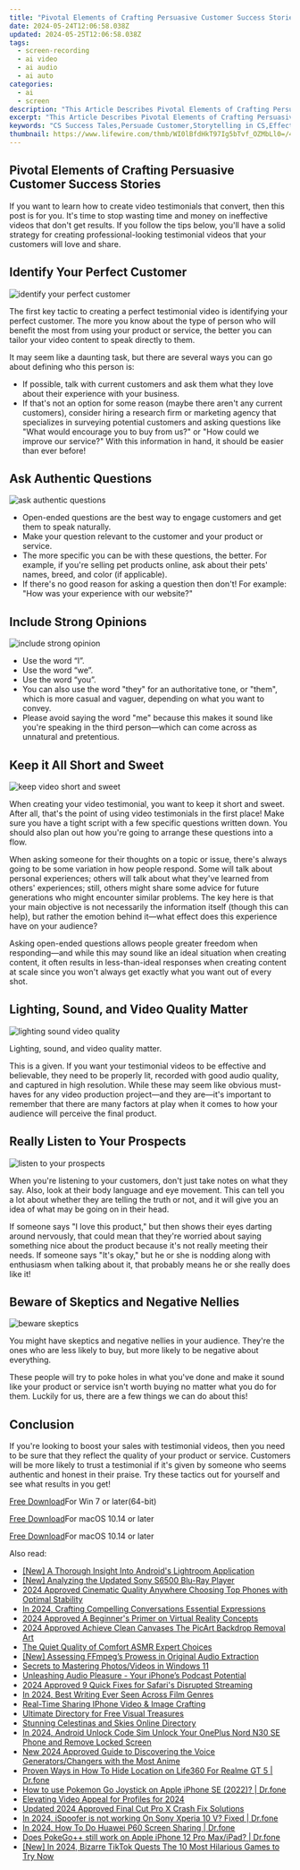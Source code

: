 ```yaml
---
title: "Pivotal Elements of Crafting Persuasive Customer Success Stories"
date: 2024-05-24T12:06:58.038Z
updated: 2024-05-25T12:06:58.038Z
tags: 
  - screen-recording
  - ai video
  - ai audio
  - ai auto
categories: 
  - ai
  - screen
description: "This Article Describes Pivotal Elements of Crafting Persuasive Customer Success Stories"
excerpt: "This Article Describes Pivotal Elements of Crafting Persuasive Customer Success Stories"
keywords: "CS Success Tales,Persuade Customer,Storytelling in CS,Effective CS Strategies,Tale Persuasion Skills,Success Story Techniques,Crafting Compelling Stories"
thumbnail: https://www.lifewire.com/thmb/WI0lBfdHkT97Ig5bTvf_OZMbLl0=/400x300/filters:no_upscale():max_bytes(150000):strip_icc()/GettyImages-678913139-58a4ece73df78c345bcd781b.jpg
---
```


## Pivotal Elements of Crafting Persuasive Customer Success Stories

If you want to learn how to create video testimonials that convert, then this post is for you. It's time to stop wasting time and money on ineffective videos that don't get results. If you follow the tips below, you'll have a solid strategy for creating professional-looking testimonial videos that your customers will love and share.

## Identify Your Perfect Customer

![identify your perfect customer](https://images.wondershare.com/filmora/article-images/2022/07/identify-your-perfect-customer.jpg)

The first key tactic to creating a perfect testimonial video is identifying your perfect customer. The more you know about the type of person who will benefit the most from using your product or service, the better you can tailor your video content to speak directly to them.

It may seem like a daunting task, but there are several ways you can go about defining who this person is:

* If possible, talk with current customers and ask them what they love about their experience with your business.
* If that's not an option for some reason (maybe there aren't any current customers), consider hiring a research firm or marketing agency that specializes in surveying potential customers and asking questions like "What would encourage you to buy from us?" or "How could we improve our service?" With this information in hand, it should be easier than ever before!

## Ask Authentic Questions

![ask authentic questions](https://images.wondershare.com/filmora/article-images/2022/07/ask-authentic-questions.jpg)

* Open-ended questions are the best way to engage customers and get them to speak naturally.
* Make your question relevant to the customer and your product or service.
* The more specific you can be with these questions, the better. For example, if you're selling pet products online, ask about their pets' names, breed, and color (if applicable).
* If there's no good reason for asking a question then don't! For example: "How was your experience with our website?"

## Include Strong Opinions

![include strong opinion](https://images.wondershare.com/filmora/article-images/2022/07/include-strong-opinion.jpg)

* Use the word “I”.
* Use the word “we”.
* Use the word “you”.
* You can also use the word "they" for an authoritative tone, or "them", which is more casual and vaguer, depending on what you want to convey.
* Please avoid saying the word "me" because this makes it sound like you're speaking in the third person—which can come across as unnatural and pretentious.

## Keep it All Short and Sweet

![keep video short and sweet](https://images.wondershare.com/filmora/article-images/2022/07/keep-video-short-and-sweet.jpg)

When creating your video testimonial, you want to keep it short and sweet. After all, that's the point of using video testimonials in the first place! Make sure you have a tight script with a few specific questions written down. You should also plan out how you're going to arrange these questions into a flow.

When asking someone for their thoughts on a topic or issue, there's always going to be some variation in how people respond. Some will talk about personal experiences; others will talk about what they've learned from others' experiences; still, others might share some advice for future generations who might encounter similar problems. The key here is that your main objective is not necessarily the information itself (though this can help), but rather the emotion behind it—what effect does this experience have on your audience?

Asking open-ended questions allows people greater freedom when responding—and while this may sound like an ideal situation when creating content, it often results in less-than-ideal responses when creating content at scale since you won't always get exactly what you want out of every shot.

## Lighting, Sound, and Video Quality Matter

![lighting sound video quality](https://images.wondershare.com/filmora/article-images/2022/07/lighting-sound-video-quality.jpg)

Lighting, sound, and video quality matter.

This is a given. If you want your testimonial videos to be effective and believable, they need to be properly lit, recorded with good audio quality, and captured in high resolution. While these may seem like obvious must-haves for any video production project—and they are—it's important to remember that there are many factors at play when it comes to how your audience will perceive the final product.

## Really Listen to Your Prospects

![listen to your prospects](https://images.wondershare.com/filmora/article-images/2022/07/listen-to-your-prospects.jpg)

When you're listening to your customers, don't just take notes on what they say. Also, look at their body language and eye movement. This can tell you a lot about whether they are telling the truth or not, and it will give you an idea of what may be going on in their head.

If someone says "I love this product," but then shows their eyes darting around nervously, that could mean that they're worried about saying something nice about the product because it's not really meeting their needs. If someone says "It's okay," but he or she is nodding along with enthusiasm when talking about it, that probably means he or she really does like it!

## Beware of Skeptics and Negative Nellies

![beware skeptics](https://images.wondershare.com/filmora/article-images/2022/07/beware-skeptics.jpg)

You might have skeptics and negative nellies in your audience. They're the ones who are less likely to buy, but more likely to be negative about everything.

These people will try to poke holes in what you've done and make it sound like your product or service isn't worth buying no matter what you do for them. Luckily for us, there are a few things we can do about this!

## Conclusion

If you're looking to boost your sales with testimonial videos, then you need to be sure that they reflect the quality of your product or service. Customers will be more likely to trust a testimonial if it's given by someone who seems authentic and honest in their praise. Try these tactics out for yourself and see what results in you get!

[Free Download](https://tools.techidaily.com/wondershare/filmora/download/)For Win 7 or later(64-bit)

[Free Download](https://tools.techidaily.com/wondershare/filmora/download/)For macOS 10.14 or later

</article

[Free Download](https://tools.techidaily.com/wondershare/filmora/download/)For macOS 10.14 or later

<ins class="adsbygoogle"
     style="display:block"
     data-ad-format="autorelaxed"
     data-ad-client="ca-pub-7571918770474297"
     data-ad-slot="1223367746"></ins>

<ins class="adsbygoogle"
     style="display:block"
     data-ad-format="autorelaxed"
     data-ad-client="ca-pub-7571918770474297"
     data-ad-slot="1223367746"></ins>



<ins class="adsbygoogle"
     style="display:block"
     data-ad-client="ca-pub-7571918770474297"
     data-ad-slot="8358498916"
     data-ad-format="auto"
     data-full-width-responsive="true"></ins>


<span class="atpl-alsoreadstyle">Also read:</span>
<div><ul>
<li><a href="https://extra-information.techidaily.com/new-a-thorough-insight-into-androids-lightroom-application/"><u>[New] A Thorough Insight Into Android's Lightroom Application</u></a></li>
<li><a href="https://extra-information.techidaily.com/new-analyzing-the-updated-sony-s6500-blu-ray-player/"><u>[New] Analyzing the Updated Sony S6500 Blu-Ray Player</u></a></li>
<li><a href="https://extra-information.techidaily.com/2024-approved-cinematic-quality-anywhere-choosing-top-phones-with-optimal-stability/"><u>2024 Approved  Cinematic Quality Anywhere  Choosing Top Phones with Optimal Stability</u></a></li>
<li><a href="https://extra-information.techidaily.com/in-2024-crafting-compelling-conversations-essential-expressions/"><u>In 2024, Crafting Compelling Conversations  Essential Expressions</u></a></li>
<li><a href="https://extra-information.techidaily.com/2024-approved-a-beginners-primer-on-virtual-reality-concepts/"><u>2024 Approved  A Beginner's Primer on Virtual Reality Concepts</u></a></li>
<li><a href="https://extra-information.techidaily.com/2024-approved-achieve-clean-canvases-the-picart-backdrop-removal-art/"><u>2024 Approved  Achieve Clean Canvases  The PicArt Backdrop Removal Art</u></a></li>
<li><a href="https://extra-information.techidaily.com/the-quiet-quality-of-comfort-asmr-expert-choices/"><u>The Quiet Quality of Comfort  ASMR Expert Choices</u></a></li>
<li><a href="https://extra-information.techidaily.com/new-assessing-ffmpegs-prowess-in-original-audio-extraction/"><u>[New] Assessing FFmpeg’s Prowess in Original Audio Extraction</u></a></li>
<li><a href="https://extra-information.techidaily.com/secrets-to-mastering-photosvideos-in-windows-11/"><u>Secrets to Mastering Photos/Videos in Windows 11</u></a></li>
<li><a href="https://extra-information.techidaily.com/unleashing-audio-pleasure-your-iphones-podcast-potential/"><u>Unleashing Audio Pleasure - Your iPhone’s Podcast Potential</u></a></li>
<li><a href="https://extra-information.techidaily.com/2024-approved-9-quick-fixes-for-safaris-disrupted-streaming/"><u>2024 Approved  9 Quick Fixes for Safari's Disrupted Streaming</u></a></li>
<li><a href="https://extra-information.techidaily.com/in-2024-best-writing-ever-seen-across-film-genres/"><u>In 2024, Best Writing Ever Seen Across Film Genres</u></a></li>
<li><a href="https://extra-information.techidaily.com/real-time-sharing-iphone-video-and-image-crafting/"><u>Real-Time Sharing  IPhone Video & Image Crafting</u></a></li>
<li><a href="https://extra-information.techidaily.com/ultimate-directory-for-free-visual-treasures/"><u>Ultimate Directory for Free Visual Treasures</u></a></li>
<li><a href="https://extra-information.techidaily.com/stunning-celestinas-and-skies-online-directory/"><u>Stunning Celestinas and Skies Online Directory</u></a></li>
<li><a href="https://sim-unlock.techidaily.com/in-2024-android-unlock-code-sim-unlock-your-oneplus-nord-n30-se-phone-and-remove-locked-screen-by-drfone-android/"><u>In 2024, Android Unlock Code Sim Unlock Your OnePlus Nord N30 SE Phone and Remove Locked Screen</u></a></li>
<li><a href="https://ai-voice.techidaily.com/new-2024-approved-guide-to-discovering-the-voice-generatorschangers-with-the-most-anime/"><u>New 2024 Approved Guide to Discovering the Voice Generators/Changers with the Most Anime</u></a></li>
<li><a href="https://location-social.techidaily.com/proven-ways-in-how-to-hide-location-on-life360-for-realme-gt-5-drfone-by-drfone-virtual-android/"><u>Proven Ways in How To Hide Location on Life360 For Realme GT 5 | Dr.fone</u></a></li>
<li><a href="https://ios-pokemon-go.techidaily.com/how-to-use-pokemon-go-joystick-on-apple-iphone-se-2022-drfone-by-drfone-virtual-ios/"><u>How to use Pokemon Go Joystick on Apple iPhone SE (2022)? | Dr.fone</u></a></li>
<li><a href="https://facebook-video-files.techidaily.com/elevating-video-appeal-for-profiles-for-2024/"><u>Elevating Video Appeal for Profiles for 2024</u></a></li>
<li><a href="https://ai-video-tools.techidaily.com/updated-2024-approved-final-cut-pro-x-crash-fix-solutions/"><u>Updated 2024 Approved Final Cut Pro X Crash Fix Solutions</u></a></li>
<li><a href="https://phone-solutions.techidaily.com/in-2024-ispoofer-is-not-working-on-sony-xperia-10-v-fixed-drfone-by-drfone-virtual-android/"><u>In 2024, iSpoofer is not working On Sony Xperia 10 V? Fixed | Dr.fone</u></a></li>
<li><a href="https://screen-mirror.techidaily.com/in-2024-how-to-do-huawei-p60-screen-sharing-drfone-by-drfone-android/"><u>In 2024, How To Do Huawei P60 Screen Sharing | Dr.fone</u></a></li>
<li><a href="https://iphone-location.techidaily.com/does-pokegoplusplus-still-work-on-apple-iphone-12-pro-maxipad-drfone-by-drfone-virtual-ios/"><u>Does PokeGo++ still work on Apple iPhone 12 Pro Max/iPad? | Dr.fone</u></a></li>
<li><a href="https://tiktok-video-files.techidaily.com/new-in-2024-bizarre-tiktok-quests-the-10-most-hilarious-games-to-try-now/"><u>[New] In 2024, Bizarre TikTok Quests  The 10 Most Hilarious Games to Try Now</u></a></li>
</ul></div>

